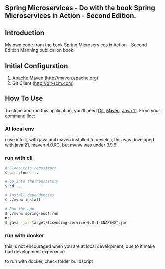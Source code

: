 ## Spring Microservices - Do with the book Spring Microservices in Action - Second Edition.

## Introduction

My own code from the book Spring Microservices in Action - Second Edition Manning publication book.

## Initial Configuration

1.	Apache Maven (http://maven.apache.org)
2.	Git Client (http://git-scm.com)

## How To Use

To clone and run this application, you'll need [Git](https://git-scm.com), [Maven](https://maven.apache.org/), [Java 11](https://www.oracle.com/technetwork/java/javase/downloads/jdk11-downloads-5066655.html). From your command line:

### At local env
i use intellj, with java and maven installed to develop, this was developed with java 21, maven 4.0.RC, but mvnw was under 3.9.6


### run with cli
```bash
# Clone this repository
$ git clone ...

# Go into the repository
$ cd ...

# Install dependencies
$ ./mvnw install

# Run the app
$ ./mvnw spring-boot:run
or 
$ java -jar target/licensing-service-0.0.1-SNAPSHOT.jar
```

### run with docker
this is not encouraged when you are at local development, due to it make bad development experience

to run with docker, check folder buildscript